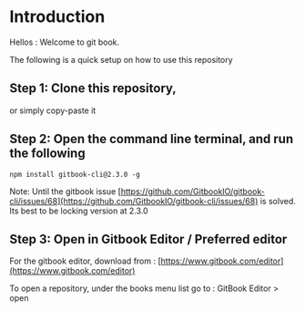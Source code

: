# Introduction

Hellos : Welcome to git book.

The following is a quick setup on how to use this repository

## Step 1: Clone this repository,

or simply copy-paste it

## Step 2: Open the command line terminal, and run the following

`npm install gitbook-cli@2.3.0 -g`

Note: Until the gitbook issue [https://github.com/GitbookIO/gitbook-cli/issues/68](https://github.com/GitbookIO/gitbook-cli/issues/68) is solved. Its best to be locking version at 2.3.0

## Step 3: Open in Gitbook Editor / Preferred editor

For the gitbook editor, download from : [https://www.gitbook.com/editor](https://www.gitbook.com/editor)

To open a repository, under the books menu list go to : GitBook Editor &gt; open

